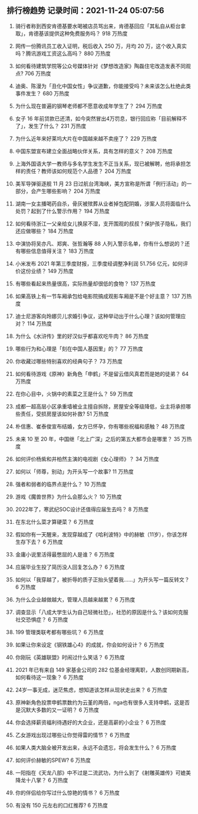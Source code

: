 
## 排行榜趋势 记录时间：2021-11-24 05:07:56
  
  1. 骑行者称到西安肯德基要水喝被店员骂出来，肯德基回应「其私自从柜台拿取」，肯德基该提供这种免费服务吗？ 918 万热度
    
  2. 网传一份腾讯员工收入证明，税后收入 250 万，月均 20 万，这个收入真实吗？腾讯游戏工资这么高吗？ 880 万热度
    
  3. 如何看待建筑学院等公众号媒体针对《梦想改造家》陶磊住宅改造发表不同观点? 706 万热度
    
  4. 迪奥、陈漫为「丑化中国女性」争议道歉，你能接受吗？未来该怎么杜绝此类事件发生？ 680 万热度
    
  5. 为什么现在普遍的钢琴老师都不愿意收成年学生了？ 294 万热度
    
  6. 女子 16 年前贷款已还清，如今突然冒出4万罚息，银行回应称「目前解释不了」，发生了什么？ 231 万热度
    
  7. 为什么近年来好莱坞大片在中国越来越不卖座了？ 229 万热度
    
  8. 中国东盟宣布建立全面战略伙伴关系，具有怎样的意义？ 208 万热度
    
  9. 上海外国语大学一教师与多名学生发生不正当关系，现已被解聘，他将承担怎样的责任？教师该如何规范个人品德？ 204 万热度
    
  10. 美军导弹驱逐舰 11 月 23 日过航台湾海峡，美方宣称是所谓「例行活动」的一部分，会产生哪些影响？ 204 万热度
    
  11. 湖南一女主播喝药自杀，骨灰被殡葬从业者掉包配阴婚，涉案人员将面临什么处罚？起到了什么警示作用？ 194 万热度
    
  12. 如何看待浙江一父亲给女儿换尿不湿，支开围观的叔叔？保护孩子隐私，我们还应做哪些？ 184 万热度
    
  13. 中演协将吴亦凡、郑爽、张哲瀚等 88 人列入警示名单，你有什么想说的？还有哪些信息值得关注？ 183 万热度
    
  14. 小米发布 2021 年第三季度财报，三季度经调整净利润 51.756 亿元，如何评价这份业绩？ 149 万热度
    
  15. 有哪些看起来热量很高，实际热量却很低的食物？ 137 万热度
    
  16. 如果高铁上有一节车厢承包给电影院搞成观影车厢是不是个好主意？ 137 万热度
    
  17. 迪士尼游客向玲娜贝儿求婚引争议，这种举动出于什么心理？该如何管理应对？ 114 万热度
    
  18. 为什么《水浒传》里的好汉似乎都喜欢吃牛肉？ 86 万热度
    
  19. 哪些行为和心理是「刻在中国人基因里」的？ 77 万热度
    
  20. 你收藏过哪些特别喜欢的经典句子？ 73 万热度
    
  21. 如何看待游戏《原神》新角色「申鹤」不是留云借风真君而是她的徒弟？ 64 万热度
    
  22. 在你心目中，火锅中的素菜之王是什么？ 59 万热度
    
  23. 成都一超高层小区承重墙被业主擅自拆除，房屋安全等级降低，业主将承担哪些责任，受损房屋该如何补救? 51 万热度
    
  24. 朴信惠、崔泰俊宣布结婚，女方已怀孕，你有哪些祝福和感触？ 48 万热度
    
  25. 未来 10 至 20 年，中国继「北上广深」之后的第五大都市会是哪里？ 35 万热度
    
  26. 如何评价杨紫和井柏然主演的电视剧《女心理师》？ 34 万热度
    
  27. 如何以「师尊，别动」为开头写一个故事? 11 万热度
    
  28. 强者和弱者的临界点是什么？ 10 万热度
    
  29. 游戏《魔兽世界》为什么会那么火？ 10 万热度
    
  30. 2022年了，寒武纪SOC设计还值得应届生去吗？ 8 万热度
    
  31. 在东北什么菜才算硬菜？ 6 万热度
    
  32. 假如你有一天醒来，发现穿越成了《哈利波特》中的赫敏（11岁），你该怎样生存下去？ 6 万热度
    
  33. 金庸小说里活得最憋屈的人是谁？ 6 万热度
    
  34. 应届毕业生投了简历没人回复怎么办？ 6 万热度
    
  35. 如何以「我穿越了，被折辱的质子正抬头望着我……」为开头写一篇反转文？ 6 万热度
    
  36. 为什么企业越做越大，管理人员越来越累？ 6 万热度
    
  37. 调查显示「八成大学生认为自己轻微社恐」，社恐的原因是什么？该如何克服社交恐惧症？ 6 万热度
    
  38. 199 管理类联考都有哪些坑？ 6 万热度
    
  39. 如果让你来设定《钢铁雄心4》的成就，你会如何设计？ 6 万热度
    
  40. 你刚玩《英雄联盟》时闹过什么笑话？ 6 万热度
    
  41. 2021 年已有来自 149 家基金公司的 282 位基金经理离职，人数创同期新高，如何看待这一现象？ 6 万热度
    
  42. 24岁一事无成，迷茫焦虑，想知道该怎样从现状走出来？ 6 万热度
    
  43. 原神新角色投票申鹤票数约为云堇的两倍，nga也有很多人支持申鹤，这是否是沉默大多数的又一证明？ 6 万热度
    
  44. 你会选择薪资福利待遇好的大企业，还是高薪的小企业？ 6 万热度
    
  45. 乙女游戏出现过哪些让你觉得雷的情节？ 6 万热度
    
  46. 如果人类大脑全被开发出来，永远不会遗忘，将会发生什么？ 6 万热度
    
  47. 如何评价赫敏的SPEW? 6 万热度
    
  48. 一阳指在《天龙八部》中不过是二流武功，为什么到了《射雕英雄传》可媲美降龙十八掌？ 6 万热度
    
  49. 你的伴侣给你写过什么惊艳的情书？ 6 万热度
    
  50. 有没有 150 元左右的口红推荐? 6 万热度
    